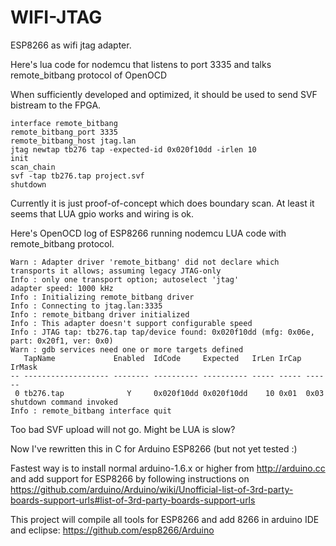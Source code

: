 # WIFI-JTAG

ESP8266 as wifi jtag adapter.

Here's lua code for nodemcu that listens to port 3335 
and talks remote_bitbang protocol of OpenOCD

When sufficiently developed and optimized, it 
should be used to send SVF bistream to the FPGA.

    interface remote_bitbang
    remote_bitbang_port 3335
    remote_bitbang_host jtag.lan
    jtag newtap tb276 tap -expected-id 0x020f10dd -irlen 10
    init
    scan_chain
    svf -tap tb276.tap project.svf
    shutdown

Currently it is just proof-of-concept which does boundary 
scan. At least it seems that LUA gpio works and wiring is ok.

Here's OpenOCD log of ESP8266 running nodemcu LUA code
with remote_bitbang protocol.

    Warn : Adapter driver 'remote_bitbang' did not declare which transports it allows; assuming legacy JTAG-only
    Info : only one transport option; autoselect 'jtag'
    adapter speed: 1000 kHz
    Info : Initializing remote_bitbang driver
    Info : Connecting to jtag.lan:3335
    Info : remote_bitbang driver initialized
    Info : This adapter doesn't support configurable speed
    Info : JTAG tap: tb276.tap tap/device found: 0x020f10dd (mfg: 0x06e, part: 0x20f1, ver: 0x0)
    Warn : gdb services need one or more targets defined
       TapName             Enabled  IdCode     Expected   IrLen IrCap IrMask
    -- ------------------- -------- ---------- ---------- ----- ----- ------
     0 tb276.tap              Y     0x020f10dd 0x020f10dd    10 0x01  0x03
    shutdown command invoked
    Info : remote_bitbang interface quit

Too bad SVF upload will not go.
Might be LUA is slow? 


Now I've rewritten this in C for Arduino ESP8266 (but not yet tested :)

Fastest way is to install normal arduino-1.6.x or higher from
http://arduino.cc and add support for ESP8266 by following instructions on
https://github.com/arduino/Arduino/wiki/Unofficial-list-of-3rd-party-boards-support-urls#list-of-3rd-party-boards-support-urls

This project will compile all tools for ESP8266 and
add 8266 in arduino IDE and eclipse:
https://github.com/esp8266/Arduino
